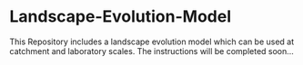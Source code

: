 # Landscape-Evolution-Model
This Repository includes a landscape evolution model which can be used at catchment and laboratory scales. The instructions will be completed soon...
